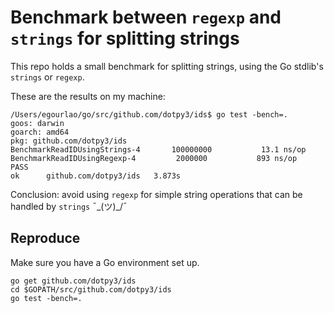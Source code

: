 # Benchmark between `regexp` and `strings` for splitting strings

This repo holds a small benchmark for splitting strings, using the Go stdlib's `strings` or `regexp`.

These are the results on my machine:

```
/Users/egourlao/go/src/github.com/dotpy3/ids$ go test -bench=.
goos: darwin
goarch: amd64
pkg: github.com/dotpy3/ids
BenchmarkReadIDUsingStrings-4   	100000000	        13.1 ns/op
BenchmarkReadIDUsingRegexp-4    	 2000000	       893 ns/op
PASS
ok  	github.com/dotpy3/ids	3.873s
```

Conclusion: avoid using `regexp` for simple string operations that can be handled by `strings` ¯\_(ツ)_/¯

## Reproduce

Make sure you have a Go environment set up.

```
go get github.com/dotpy3/ids
cd $GOPATH/src/github.com/dotpy3/ids
go test -bench=.
```
